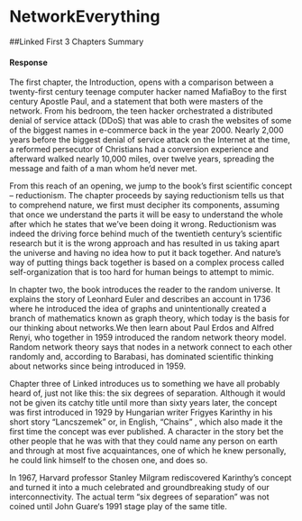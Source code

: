 # NetworkEverything

##Linked First 3 Chapters Summary

#### Response
The first chapter, the Introduction, opens with a comparison between a twenty-first century teenage computer 
hacker named MafiaBoy to the first century Apostle Paul, and a statement that both were masters of the network. 
From his bedroom, the teen hacker orchestrated a distributed denial of service attack (DDoS) that was able to 
crash the websites of some of the biggest names in e-commerce back in the year 2000. Nearly 2,000 years before 
the biggest denial of service attack on the Internet at the time, a reformed persecutor of Christians had a 
conversion experience and afterward walked nearly 10,000 miles, over twelve years, spreading the message and 
faith of a man whom he’d never met.

From this reach of an opening, we jump to the book’s first scientific concept – reductionism. The chapter 
proceeds by saying reductionism tells us that to comprehend nature, we first must decipher its components, 
assuming that once we understand the parts it will be easy to understand the whole after which he states that 
we’ve been doing it wrong. Reductionism was indeed the driving force behind much of the twentieth century’s scientific
research but it is the wrong approach and has resulted in us taking apart the universe and having no idea how to put
it back together. And nature’s way of putting things back together is based on a complex process called 
self-organization that is too hard for human beings to attempt to mimic. 

In chapter two, the book introduces the reader to the random universe. It explains the story of Leonhard Euler and 
describes an account in 1736 where he introduced the idea of graphs and unintentionally created a branch of mathematics
known as graph theory, which today is the basis for our thinking about networks.We then learn about Paul Erdos and 
Alfred Renyi, who together in 1959 introduced the random network theory model. Random network theory says that nodes in 
a network connect to each other randomly and, according to Barabasi, has dominated scientific thinking about networks 
since being introduced in 1959.

Chapter three of Linked introduces us to something we have all probably heard of, just not like this: the six degrees 
of separation. Although it would not be given its catchy title until more than sixty years later, the concept was 
first introduced in 1929 by Hungarian writer Frigyes Karinthy in his short story “Lancszemek” or, in English, “Chains” ,
which also made it the first time the concept was ever published. A character in the story bet the other people that he 
was with that they could name any person on earth and through at most five acquaintances, one of which he knew personally,
he could link himself to the chosen one, and does so.

In 1967, Harvard professor Stanley Milgram rediscovered Karinthy’s concept and turned it into a much celebrated and 
groundbreaking study of our interconnectivity. The actual term “six degrees of separation” was not coined until 
John Guare‘s 1991 stage play of the same title.

